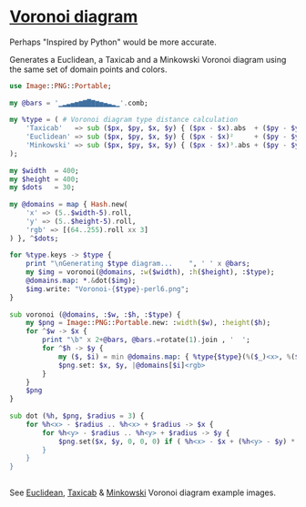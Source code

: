[1]: https://rosettacode.org/wiki/Voronoi_diagram

# [Voronoi diagram][1]

Perhaps "Inspired by Python" would be more accurate.



Generates a Euclidean, a Taxicab and a Minkowski Voronoi diagram using the same set of domain points and colors.

```raku
use Image::PNG::Portable;
 
my @bars = '▁▂▃▄▅▆▇█▇▆▅▄▃▂▁'.comb;
 
my %type = ( # Voronoi diagram type distance calculation
    'Taxicab'   => sub ($px, $py, $x, $y) { ($px - $x).abs  + ($py - $y).abs  },
    'Euclidean' => sub ($px, $py, $x, $y) { ($px - $x)²     + ($py - $y)²     },
    'Minkowski' => sub ($px, $py, $x, $y) { ($px - $x)³.abs + ($py - $y)³.abs },
);
 
my $width  = 400;
my $height = 400;
my $dots   = 30;
 
my @domains = map { Hash.new(
    'x' => (5..$width-5).roll,
    'y' => (5..$height-5).roll,
    'rgb' => [(64..255).roll xx 3]
) }, ^$dots;
 
for %type.keys -> $type {
    print "\nGenerating $type diagram...    ", ' ' x @bars;
    my $img = voronoi(@domains, :w($width), :h($height), :$type);
    @domains.map: *.&dot($img);
    $img.write: "Voronoi-{$type}-perl6.png";
}
 
sub voronoi (@domains, :$w, :$h, :$type) {
    my $png = Image::PNG::Portable.new: :width($w), :height($h);
    for ^$w -> $x {
        print "\b" x 2+@bars, @bars.=rotate(1).join , '  ';
        for ^$h -> $y {
            my ($, $i) = min @domains.map: { %type{$type}(%($_)<x>, %($_)<y>, $x, $y), $++ };
            $png.set: $x, $y, |@domains[$i]<rgb>
        }
    }
    $png
}
 
sub dot (%h, $png, $radius = 3) {
    for %h<x> - $radius .. %h<x> + $radius -> $x {
        for %h<y> - $radius .. %h<y> + $radius -> $y {
            $png.set($x, $y, 0, 0, 0) if ( %h<x> - $x + (%h<y> - $y) * i ).abs <= $radius;
        }
    }
}
 
```


See [Euclidean](https://github.com/thundergnat/rc/blob/master/img/Voronoi-Euclidean-perl6.png), [Taxicab](https://github.com/thundergnat/rc/blob/master/img/Voronoi-Taxicab-perl6.png) &amp; [Minkowski](https://github.com/thundergnat/rc/blob/master/img/Voronoi-Minkowski-perl6.png) Voronoi diagram example images.